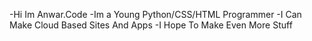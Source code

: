-Hi Im Anwar.Code
-Im a Young Python/CSS/HTML Programmer
-I Can Make Cloud Based Sites And Apps
-I Hope To Make Even More Stuff

